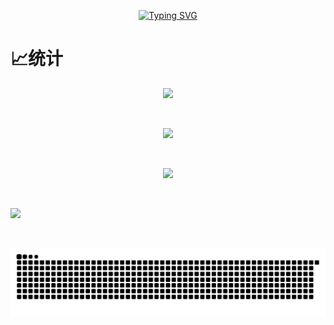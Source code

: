 <p align='center'>
  <a href="https://git.io/typing-svg"><img src="https://readme-typing-svg.herokuapp.com?font=Fira+Code&pause=1000&background=FF5FC804&random=false&width=435&separator=%3C&lines=if(you+%3D+'welcome')+printf('Hello');%3Cto+be+continue..." alt="Typing SVG" /></a>
</p>

# 📈统计

<div align="center">
  <img src="https://github-readme-stats.vercel.app/api?username=demonq0q&hide=issues&show_icons=true&theme=white" />

</div>

<p>&nbsp</p>

<div align="center">
  <img src="https://github-readme-stats.vercel.app/api/top-langs/?username=anuraghazra&layout=compact" />
</div>

<p>&nbsp</p>

<div align="center"> <img src="https://visitor-badge.glitch.me/badge?page_id=demonq0q" /> </div>

<p>&nbsp</p>

<div>
  <img src="https://github-readme-activity-graph.vercel.app/graph?username=demonq0q&bg_color=ffffff&color=000000&line=00eeff&point=ffcf24&area=true&hide_border=true" />
</div>

<p>&nbsp</p>

![code-svg](arrest/code-contribute.svg)

